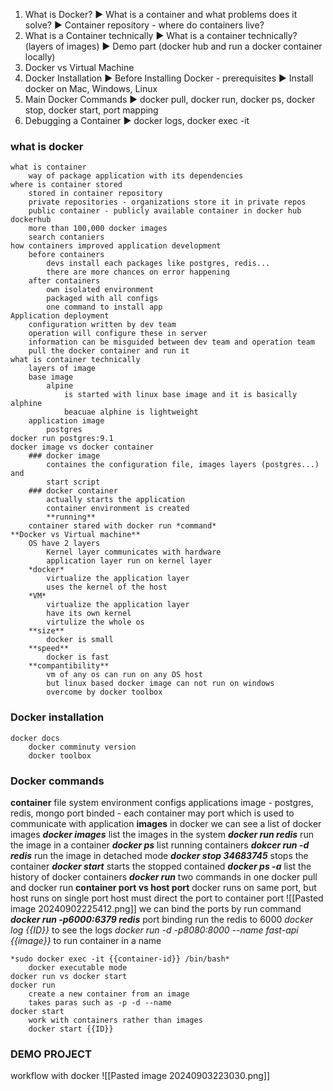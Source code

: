 1. What is Docker?
	► What is a container and what problems does it solve?
	► Container repository - where do containers live?
2. What is a Container technically
	► What is a container technically? (layers of images)
	► Demo part (docker hub and run a docker container locally)
3. Docker vs Virtual Machine
4. Docker Installation
	► Before Installing Docker - prerequisites
	► Install docker on Mac, Windows, Linux
5. Main Docker Commands
	► docker pull, docker run, docker ps, docker stop, docker start, port mapping
6. Debugging a Container
	► docker logs, docker exec -it

### what is docker
	what is container
		way of package application with its dependencies
	where is container stored
		stored in container repository
		private repositories - organizations store it in private repos
		public container - publicly available container in docker hub
	dockerhub 
		more than 100,000 docker images
		search contaniers
	how containers improved application development
		before containers
			devs install each packages like postgres, redis...
			there are more chances on error happening
		after containers
			own isolated environment
			packaged with all configs
			one command to install app
	Application deployment
		configuration written by dev team
		operation will configure these in server
		information can be misguided between dev team and operation team
		pull the docker container and run it
	what is container technically
		layers of image
		base image
			alpine
				is started with linux base image and it is basically alphine
				beacuae alphine is lightweight
		application image
			postgres
	docker run postgres:9.1
	docker image vs docker container
		### docker image
			containes the configuration file, images layers (postgres...) and 
			start script
		### docker container
			actually starts the application
			container environment is created
			**running**
		container stared with docker run *command*
	**Docker vs Virtual machine**
		OS have 2 layers
			Kernel layer communicates with hardware
			application layer run on kernel layer
		*docker*
			virtualize the application layer
			uses the kernel of the host
		*VM*
			virtualize the application layer
			have its own kernel
			virtulize the whole os
		**size**
			docker is small
		**speed**
			docker is fast
		**compantibility**
			vm of any os can run on any OS host
			but linux based docker image can not run on windows
			overcome by docker toolbox
### Docker installation
	docker docs
		docker comminuty version
		docker toolbox
### **Docker commands**

**container**
	file system
	environment configs
	applications image - postgres, redis, mongo
	port binded - each container may port which is used to communicate with application
**images**
	in docker we can see a list of docker images
	***docker images***
		list the images in the system
	***docker run redis***
		run the image in a container
	***docker ps***
		list running containers
	***dokcer run -d redis***
		run the image in detached mode
	***docker stop 34683745***
		stops the container
	***docker start***
		starts the stopped contained
	***docker ps -a***
		list the history of docker containers
	***docker run***
		two commands in one docker pull and docker run
	**container port vs host port**
		docker runs on same port, but host runs on single port
		host must direct the port to container port
	![[Pasted image 20240902225412.png]]
		we can bind the ports by run command
		***docker run -p6000:6379 redis***
			port binding
			run the redis to 6000
	*docker log {{ID}}*
		to see the logs
	*docker run -d -p8080:8000 --name fast-api {{image}}*
		to run container in a name
	
	*sudo docker exec -it {{container-id}} /bin/bash*
		docker executable mode
	docker run vs docker start
	docker run
		create a new container from an image
		takes paras such as -p -d --name
	docker start
		work with containers rather than images
		docker start {{ID}}

### DEMO PROJECT

workflow with docker
![[Pasted image 20240903223030.png]]
